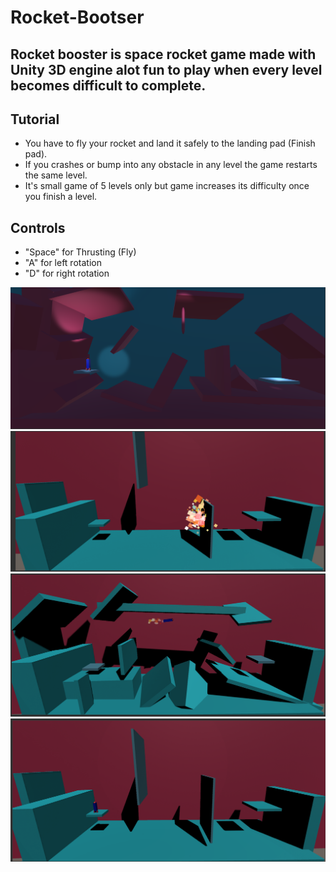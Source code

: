 <h1>Rocket-Bootser</h1>
<h2>Rocket booster is space rocket game made with Unity 3D engine alot fun to play when every level becomes difficult to complete.</h2>
<h2>Tutorial</h2>
<ul>
<li>You have to fly your rocket and land it safely to the landing pad (Finish pad).</li>
<li>If you crashes or bump into any obstacle in any level the game restarts the same level.</li>
<li>It's small game of 5 levels only but game increases its difficulty once you finish a level.</li>
</ul>
<h2> Controls</h2>
<ul>
<li>"Space" for Thrusting (Fly)</li>
<li>"A" for left rotation</li>
<li>"D" for right rotation</li></ul>
<img src="images/dark.png">
<img src="images/crash.png">
<img src="images/level1.png">
<img src="images/sample.png">
